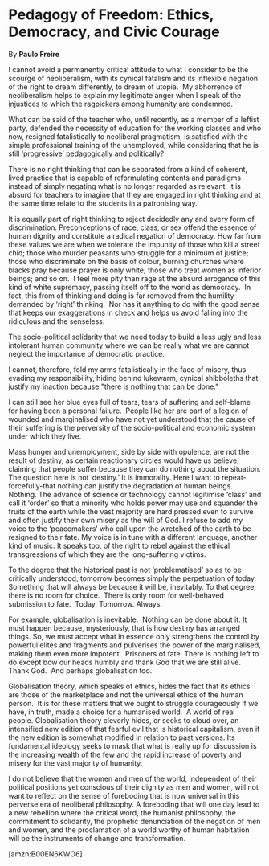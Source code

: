 Pedagogy of Freedom: Ethics, Democracy, and Civic Courage
=========================================================

By **Paulo Freire**

I cannot avoid a permanently critical attitude to what I consider to be the
scourge of neoliberalism, with its cynical fatalism and its inflexible negation
of the right to dream differently, to dream of utopia.  My abhorrence of
neoliberalism helps to explain my legitimate anger when I speak of the
injustices to which the ragpickers among humanity are condemned. 

What can be said of the teacher who, until recently, as a member of a leftist
party, defended the necessity of education for the working classes and who now,
resigned fatalistically to neoliberal pragmatism, is satisfied with the simple
professional training of the unemployed, while considering that he is still
‘progressive’ pedagogically and politically?

There is no right thinking that can be separated from a kind of coherent, lived
practice that is capable of reformulating contents and paradigms instead of
simply negating what is no longer regarded as relevant. It is absurd for
teachers to imagine that they are engaged in right thinking and at the same time
relate to the students in a patronising way.

It is equally part of right thinking to reject decidedly any and every form of
discrimination. Preconceptions of race, class, or sex offend the essence of
human dignity and constitute a radical negation of democracy. How far from these
values we are when we tolerate the impunity of those who kill a street chid;
those who murder peasants who struggle for a minimum of justice; those who
discriminate on the basis of colour, burning churches where blacks pray because
prayer is only white; those who treat women as inferior beings; and so on.  I
feel more pity than rage at the absurd arrogance of this kind of white
supremacy, passing itself off to the world as democracy.  In fact, this from of
thinking and doing is far removed from the humility demanded by ‘right’
thinking.  Nor has it anything to do with the good sense that keeps our
exaggerations in check and helps us avoid falling into the ridiculous and the
senseless. 

The socio-political solidarity that we need today to build a less ugly and less
intolerant human community where we can be really what we are cannot neglect the
importance of democratic practice. 

I cannot, therefore, fold my arms fatalistically in the face of misery, thus
evading my responsibility, hiding behind lukewarm, cynical shibboleths that
justify my inaction because "there is nothing that can be done."

I can still see her blue eyes full of tears, tears of suffering and self-blame
for having been a personal failure.  People like her are part of a legion of
wounded and marginalised who have not yet understood that the cause of their
suffering is the perversity of the socio-political and economic system under
which they live.  

Mass hunger and unemployment, side by side with opulence, are not the result of
destiny, as certain reactionary circles would have us believe, claiming that
people suffer because they can do nothing about the situation. The question here
is not ‘destiny.’ It is immorality. Here I want to repeat-forcefully-that
nothing can justify the degradation of human beings. Nothing. The advance of
science or technology cannot legitimise ‘class’ and call it ‘order’ so that a
minority who holds power may use and squander the fruits of the earth while the
vast majority are hard pressed even to survive and often justify their own
misery as the will of God. I refuse to add my voice to the ‘peacemakers’ who
call upon the wretched of the earth to be resigned to their fate. My voice is in
tune with a different language, another kind of music. It speaks too, of the
right to rebel against the ethical transgressions of which they are the
long-suffering victims.  

To the degree that the historical past is not ‘problematised’ so as to be
critically understood, tomorrow becomes simply the perpetuation of today.
Something that will always be because it will be, inevitably. To that degree,
there is no room for choice.  There is only room for well-behaved submission to
fate.  Today. Tomorrow. Always.

For example, globalisation is inevitable.  Nothing can be done about it. It must
happen because, mysteriously, that is how destiny has arranged things. So, we
must accept what in essence only strengthens the control by powerful elites and
fragments and pulverises the power of the marginalised, making them even more
impotent.  Prisoners of fate. There is nothing left to do except bow our heads
humbly and thank God that we are still alive.  Thank God.  And perhaps
globalisation too.  

Globalisation theory, which speaks of ethics, hides the fact that its ethics are
those of the marketplace and not the universal ethics of the human person.  It
is for these matters that we ought to struggle courageously if we have, in
truth, made a choice for a humanised world.  A world of real people.
Globalisation theory cleverly hides, or seeks to cloud over, an intensified new
edition of that fearful evil that is historical capitalism, even if the new
edition is somewhat modified in relation to past versions. Its fundamental
ideology seeks to mask that what is really up for discussion is the increasing
wealth of the few and the rapid increase of poverty and misery for the vast
majority of humanity.

I do not believe that the women and men of the world, independent of their
political positions yet conscious of their dignity as men and women, will not
want to reflect on the sense of foreboding that is now universal in this
perverse era of neoliberal philosophy. A foreboding that will one day lead to a
new rebellion where the critical word, the humanist philosophy, the commitment
to solidarity, the prophetic denunciation of the negation of men and women, and
the proclamation of a world worthy of human habitation will be the instruments
of change and transformation.  

[amzn:B00EN6KWO6]


